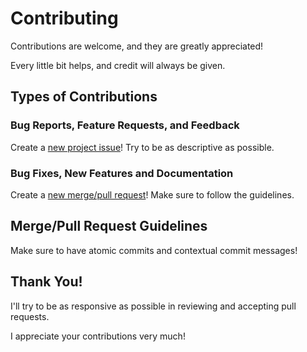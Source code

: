 # Contributing

Contributions are welcome, and they are greatly appreciated!

Every little bit helps, and credit will always be given.

## Types of Contributions

### Bug Reports, Feature Requests, and Feedback

Create a [new project issue][1]! Try to be as descriptive as possible.

### Bug Fixes, New Features and Documentation

Create a [new merge/pull request][2]! Make sure to follow the guidelines.

## Merge/Pull Request Guidelines

Make sure to have atomic commits and contextual commit messages!

## Thank You!

I'll try to be as responsive as possible in reviewing and accepting pull requests.

I appreciate your contributions very much!

[1]: https://github.com/tallguyjenks/Obsidian-Workflow/issues/new
[2]: https://github.com/tallguyjenks/Obsidian-Workflow/compare
